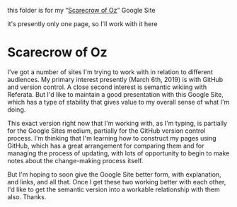 this folder is for my “[Scarecrow of Oz](https://sites.google.com/site/tri9vikrama/)” Google Site

it's presently only one page, so I'll work with it here

# Scarecrow of Oz

I've got a number of sites I'm trying to work with in relation to different audiences. My primary interest presently (March 6th, 2019) is with GitHub and version control. A close second interest is semantic wikiing with Referata. But I'd like to maintain a good presentation with this Google Site, which has a type of stability that gives value to my overall sense of what I'm doing.

This exact version right now that I'm working with, as I'm typing, is partially for the Google Sites medium, partially for the GitHub version control process. I'm thinking that I'm learning how to construct my pages using GitHub, which has a great arrangement for comparing them and for managing the process of updating, with lots of opportunity to begin to make notes about the change-making process itself.

But I'm hoping to soon give the Google Site better form, with explanation, and links, and all that. Once I get these two working better with each other, I'd like to get the semantic version into a workable relationship with them also. Thanks.
